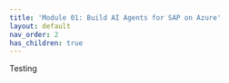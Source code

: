 ```yaml
---
title: 'Module 01: Build AI Agents for SAP on Azure'
layout: default
nav_order: 2
has_children: true
---
```


Testing
